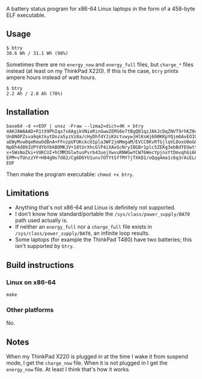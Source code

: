 A battery status program for x86-64 Linux laptops in the form of a 458-byte ELF
executable.

## Usage

    $ btry
    30.6 Wh / 31.1 Wh (98%)

Sometimes there are no `energy_now` and `energy_full` files, but `charge_*` files instead
(at least on my ThinkPad X220).  If this is the case, `btry` prints ampere hours instead
of watt hours.

    $ btry
    2.2 Ah / 2.8 Ah (78%)

## Installation

```
base64 -d <<EOF | unxz -Fraw --lzma2=dict=4K > btry
4AHJAWAAAD+R1tX9PhIqx7s6AgikVNieRinGww2EMS6e7tBgQB1qzJAkJcDqZNVT9rhKZ0cKZkytNeiU
Un8N0PZsva9qktkytDnza5yzVz8a/cHyDhfdYJiKXctvwywjHlKsWj600KKpYQjm6AxEOIOO3hPPXZg3
aEWyMvw0qeRewOdBnA+FFnzpUFUKckcU1pla3WF2jmMmgaM/EVCC0KvRTGjlqVLDoxU0eGOxR/Vtkk/z
NpDh4d891UPYdYbYbkBOMKJV+18tUrXhcGlP4iXAvGcNryIBGBr1plc5ZEKg3ebBdYEUwttIK9l/h0mp
x+5WsNoZki+VUKCUI+hCMM3GlwtuoPvrb43uejXwvuRNWGwYCW76WecYpjnxYtDmvqhGi668uEAxR1DR
EPM+vTUnzzYF+H84gNs7d82/Cg6D6YU1unv7OTYtSffMY7jTXkD1/oQqq4ma1c6q3rAiELn9N+y3DQAA
EOF
```

Then make the program executable: `chmod +x btry`.

## Limitations

*   Anything that's not x86-64 and Linux is definitely not supported.
*   I don't know how standard/portable the `/sys/class/power_supply/BAT0` path used
    actually is.
*   If neither an `energy_full` nor a `charge_full` file exists in
    `/sys/class/power_supply/BAT0`, an infinite loop results.
*   Some laptops (for example the ThinkPad T480) have two batteries; this isn't supported
    by `btry`.

## Build instructions

### Linux on x86-64

    make

### Other platforms

No.

## Notes

When my ThinkPad X220 is plugged in at the time I wake it from suspend mode, I get the
`charge_now` file.  When it is not plugged in I get the `energy_now` file.  At least I
think that's how it works.
